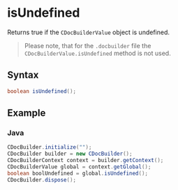 # isUndefined

Returns true if the `CDocBuilderValue` object is undefined.

> Please note, that for the `.docbuilder` file the `CDocBuilderValue.isUndefined` method is not used.

## Syntax

```java
boolean isUndefined();
```

## Example

### Java

``` java
CDocBuilder.initialize("");
CDocBuilder builder = new CDocBuilder();
CDocBuilderContext context = builder.getContext();
CDocBuilderValue global = context.getGlobal();
boolean boolUndefined = global.isUndefined();
CDocBuilder.dispose();
```
